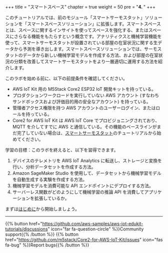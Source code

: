 +++
title = "スマートスペース"
chapter = true
weight = 50
pre = "<b>4. </b>"
+++

このチュートリアルでは、前のモジュール「スマートサーモスタット」ソリューションを「スマートスペースソリューション」に拡張します。スマートスペースとは、スペースに関するインサイトを使ってスペースを強化する、またはスペースにさらなる機能をもたらすという概念です。アナリティクスと機械学習機能を使って、スマートサーモスタットが設置されている部屋の在室状況に関する生データから予測を導き出します。スマートスペースソリューションでは、サーモスタットのデータから新しい機械学習モデルを作成する方法、および部屋の在室状況の分類を改善してスマートサーモスタットをより一層適切に運用する方法を紹介します。

このラボを始める前に、以下の前提条件を確認してください。

* AWS IoT Kit 用の M5Stack Core2 ESP32 IoT 開発キットを持っている。
* プロダクションワークロードを実行していない AWS アカウント (すなわちサンドボックスおよび評価目的用の安全なアカウント) を持っている。
* 管理者アクセス権限を持つ AWS アカウントのユーザーログイン、またはロールを持っている。
* Core2 for AWS IoT Kit は AWS IoT Core でプロビジョニングされており、MQTT を介してすでに AWS と通信している。その機能のベースラインがまだ完了していない場合は、[スマートサーモスタット](/jp/smart-thermostat.html)のチュートリアルから始めてください。


学習の目標：このラボを終えると、以下を習得できます。

1. デバイスのテレメトリを AWS IoT Analytics に転送し、ストレージと変換を行い、分析データセットを作成する方法。
1. Amazon SageMaker Studio を使用して、データセットから機械学習モデルを自動生成する実験を作成する方法。
1. 機械学習モデルを消費可能な API エンドポイントにデプロイする方法。
1. サーバーレス関数がどのようにして機械学習の推論 API を消費してアプリケーションを拡張しているか。

まずは[はじめに](/jp/smart-spaces/introduction.html)から開始しましょう。

---
{{% button href="https://github.com/aws-samples/aws-iot-edukit-tutorials/discussions" icon="far fa-question-circle" %}}Community support{{% /button %}} {{% button href="https://github.com/m5stack/Core2-for-AWS-IoT-Kit/issues" icon="fas fa-bug" %}}Report bugs{{% /button %}}